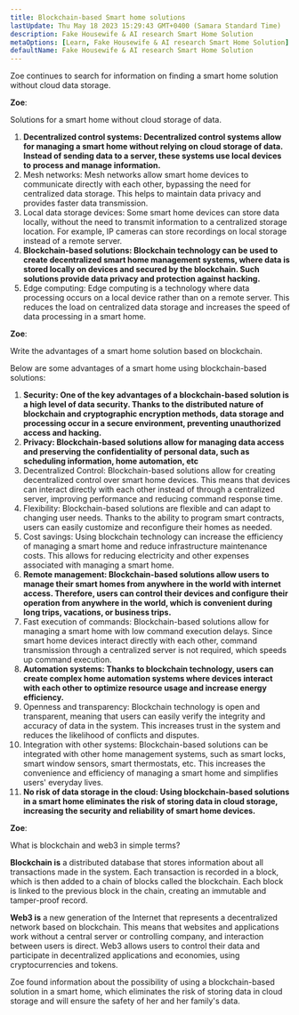 ```yaml
---
title: Blockchain-based Smart home solutions
lastUpdate: Thu May 18 2023 15:29:43 GMT+0400 (Samara Standard Time)
description: Fake Housewife & AI research Smart Home Solution
metaOptions: [Learn, Fake Housewife & AI research Smart Home Solution]
defaultName: Fake Housewife & AI research Smart Home Solution
---
```


<RoboAcademyText fWeight="600">
Zoe continues to search for information on finding a smart home solution without cloud data storage.
</RoboAcademyText>

<RoboAcademyDialog>

**Zoe**:

Solutions for a smart home without cloud storage of data.
</RoboAcademyDialog>

<RoboAcademyDialog>

<ChatGPT/>

1. **Decentralized control systems: Decentralized control systems allow for managing a smart home without relying on cloud storage of data. Instead of sending data to a server, these systems use local devices to process and manage information.**
2. Mesh networks: Mesh networks allow smart home devices to communicate directly with each other, bypassing the need for centralized data storage. This helps to maintain data privacy and provides faster data transmission.
3. Local data storage devices: Some smart home devices can store data locally, without the need to transmit information to a centralized storage location. For example, IP cameras can store recordings on local storage instead of a remote server.
4.  **Blockchain-based solutions: Blockchain technology can be used to create decentralized smart home management systems, where data is stored locally on devices and secured by the blockchain. Such solutions provide data privacy and protection against hacking.**
5. Edge computing: Edge computing is a technology where data processing occurs on a local device rather than on a remote server. This reduces the load on centralized data storage and increases the speed of data processing in a smart home.

</RoboAcademyDialog>

<RoboAcademyDialog>

**Zoe**:

Write the advantages of a smart home solution based on blockchain.

</RoboAcademyDialog>

<RoboAcademyDialog>

<ChatGPT/>

Below are some advantages of a smart home using blockchain-based solutions:

1. **Security: One of the key advantages of a blockchain-based solution is a high level of data security. Thanks to the distributed nature of blockchain and cryptographic encryption methods, data storage and processing occur in a secure environment, preventing unauthorized access and hacking.**
2. **Privacy: Blockchain-based solutions allow for managing data access and preserving the confidentiality of personal data, such as scheduling information, home automation, etc**
3. Decentralized Control: Blockchain-based solutions allow for creating decentralized control over smart home devices. This means that devices can interact directly with each other instead of through a centralized server, improving performance and reducing command response time.
4. Flexibility: Blockchain-based solutions are flexible and can adapt to changing user needs. Thanks to the ability to program smart contracts, users can easily customize and reconfigure their homes as needed.
5. Cost savings: Using blockchain technology can increase the efficiency of managing a smart home and reduce infrastructure maintenance costs. This allows for reducing electricity and other expenses associated with managing a smart home.
6. **Remote management: Blockchain-based solutions allow users to manage their smart homes from anywhere in the world with internet access. Therefore, users can control their devices and configure their operation from anywhere in the world, which is convenient during long trips, vacations, or business trips.**
7. Fast execution of commands: Blockchain-based solutions allow for managing a smart home with low command execution delays. Since smart home devices interact directly with each other, command transmission through a centralized server is not required, which speeds up command execution.
8. **Automation systems: Thanks to blockchain technology, users can create complex home automation systems where devices interact with each other to optimize resource usage and increase energy efficiency.**
9. Openness and transparency: Blockchain technology is open and transparent, meaning that users can easily verify the integrity and accuracy of data in the system. This increases trust in the system and reduces the likelihood of conflicts and disputes.
10. Integration with other systems: Blockchain-based solutions can be integrated with other home management systems, such as smart locks, smart window sensors, smart thermostats, etc. This increases the convenience and efficiency of managing a smart home and simplifies users' everyday lives.
11. **No risk of data storage in the cloud: Using blockchain-based solutions in a smart home eliminates the risk of storing data in cloud storage, increasing the security and reliability of smart home devices.**

</RoboAcademyDialog>

<RoboAcademyDialog>

**Zoe**:

What is blockchain and web3 in simple terms?

</RoboAcademyDialog>

<RoboAcademyDialog>

<ChatGPT/>

**Blockchain is** a distributed database that stores information about all transactions made in the system. Each transaction is recorded in a block, which is then added to a chain of blocks called the blockchain. Each block is linked to the previous block in the chain, creating an immutable and tamper-proof record.

**Web3 is** a new generation of the Internet that represents a decentralized network based on blockchain. This means that websites and applications work without a central server or controlling company, and interaction between users is direct. Web3 allows users to control their data and participate in decentralized applications and economies, using cryptocurrencies and tokens.

</RoboAcademyDialog>

<RoboAcademyText>
Zoe found information about the possibility of using a blockchain-based solution in a smart home, which eliminates the risk of storing data in cloud storage and will ensure the safety of her and her family's data.
</RoboAcademyText>